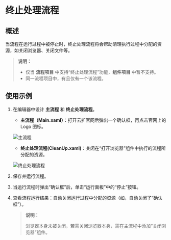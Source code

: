 # 终止处理流程

## 概述

当流程在运行过程中被停止时，终止处理流程将会帮助清理执行过程中分配的资源，如关闭浏览器、关闭文件等。

> **说明：**
>
>- 仅当 **流程项目** 中支持“终止处理流程”功能，**组件项目** 中暂不支持。
>- 同一流程项目中，有且仅有一个该流程。

## 使用示例

1. 在编辑器中设计 **主流程** 和 **终止处理流程**。

    - **主流程（Main.xaml）**：打开云扩官网后弹出一个确认框，再点击官网上的 Logo 图标。

    ![主流程](https://docimages.blob.core.chinacloudapi.cn/images/Studio/cleanup_main20210805.png)

    - **终止处理流程(CleanUp.xaml)**：关闭在“打开浏览器”组件中执行的流程所分配的资源。

    ![终止处理流程](https://docimages.blob.core.chinacloudapi.cn/images/Studio/cleanup20210805.png)

2. 保存并运行流程。
3. 当运行流程时弹出“确认框”后，单击“运行面板”中的“停止”按钮。
4. 查看流程运行结果：自动关闭运行过程中分配的资源（如，自动关闭了“确认框”）。

   > **说明：**
   >
   > 浏览器本身未被关闭，若需关闭浏览器本身，需在主流程中添加“关闭浏览器”组件。
